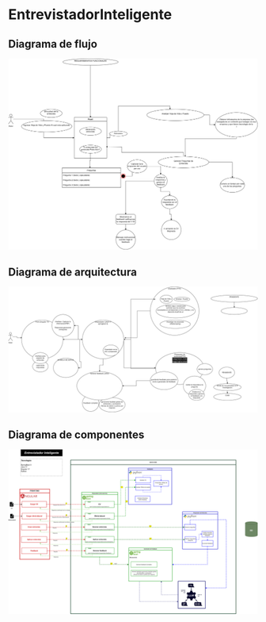 # EntrevistadorInteligente

## Diagrama de flujo
![diagrama flujo](img/SistemaEntrevistasInteligentes-DriagramaFlujo.png)

## Diagrama de arquitectura
![diagrama arquetipo](img/SistemaEntrevistasInteligentes-DiagramaArquitectura.png)


## Diagrama de componentes

![diagrama componentes](img/SistemaEntrevistasInteligentes-DiagramaComponentes.png)
